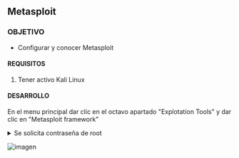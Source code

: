


## Metasploit 

### OBJETIVO

- Configurar y conocer Metasploit

#### REQUISITOS

1. Tener activo Kali Linux

#### DESARROLLO

En el menu principal dar clic en el octavo apartado "Explotation Tools" y dar clic en "Metasploit framework"
<details>
	<summary>Se solicita contraseña de root</summary>
	
	
        <p> Agrega aqui la solucion</p>
        <p>Recuerda! escribe cada paso para desarrollar la solución del ejemplo o reto </p>
</details>


![imagen](https://picsum.photos/200/300)


